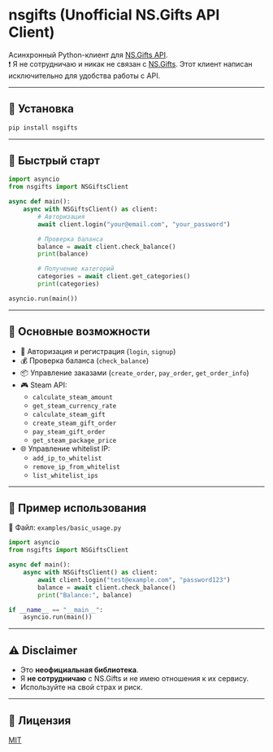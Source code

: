 # nsgifts (Unofficial NS.Gifts API Client)

Асинхронный Python-клиент для [NS.Gifts API](https://api.ns.gifts/docs).  
❗ Я не сотрудничаю и никак не связан с [NS.Gifts](https://ns.gifts/). Этот клиент написан исключительно для удобства работы с API.

---

## 🚀 Установка

```bash
pip install nsgifts
```

---

## 📌 Быстрый старт

```python
import asyncio
from nsgifts import NSGiftsClient

async def main():
    async with NSGiftsClient() as client:
        # Авторизация
        await client.login("your@email.com", "your_password")

        # Проверка баланса
        balance = await client.check_balance()
        print(balance)

        # Получение категорий
        categories = await client.get_categories()
        print(categories)

asyncio.run(main())
```

---

## 📂 Основные возможности

- 🔑 Авторизация и регистрация (`login`, `signup`)
- 💰 Проверка баланса (`check_balance`)
- 📦 Управление заказами (`create_order`, `pay_order`, `get_order_info`)
- 🎮 Steam API:
  - `calculate_steam_amount`
  - `get_steam_currency_rate`
  - `calculate_steam_gift`
  - `create_steam_gift_order`
  - `pay_steam_gift_order`
  - `get_steam_package_price`
- 🌐 Управление whitelist IP:
  - `add_ip_to_whitelist`
  - `remove_ip_from_whitelist`
  - `list_whitelist_ips`

---

## 📘 Пример использования

📂 Файл: `examples/basic_usage.py`

```python
import asyncio
from nsgifts import NSGiftsClient

async def main():
    async with NSGiftsClient() as client:
        await client.login("test@example.com", "password123")
        balance = await client.check_balance()
        print("Balance:", balance)

if __name__ == "__main__":
    asyncio.run(main())
```

---

## ⚠️ Disclaimer

- Это **неофициальная библиотека**.
- Я **не сотрудничаю** с NS.Gifts и не имею отношения к их сервису.
- Используйте на свой страх и риск.

---

## 📜 Лицензия

[MIT](LICENSE)
